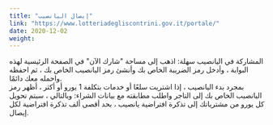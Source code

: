 ```yaml
---
title: "إيصال اليانصيب"
link: "https://www.lotteriadegliscontrini.gov.it/portale/"
date: 2020-12-02
weight: 
---
```


المشاركة في اليانصيب سهلة: اذهب إلى مساحة "شارك الآن" في الصفحة الرئيسية لهذه البوابة ، وأدخل رمز الضريبة الخاص بك وأنشئ رمز اليانصيب الخاص بك ، ثم احفظه واحمله معك دائمًا.  
بمجرد بدء اليانصيب ، إذا اشتريت سلعًا أو خدمات بتكلفة 1 يورو أو أكثر ، أظهر رمز اليانصيب الخاص بك إلى التاجر واطلب مطابقته مع بيانات الشراء: وبالتالي ، سيتم تحويل كل يورو من مشترياتك إلى تذكرة افتراضية يانصيب ، بحد أقصى ألف تذكرة افتراضية لكل إيصال.
